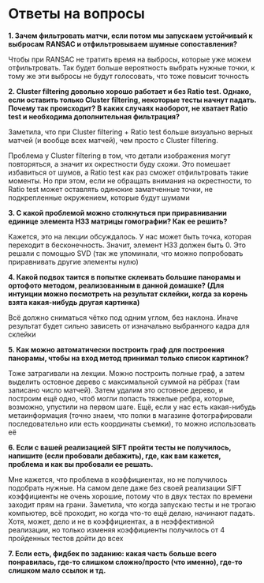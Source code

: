 # Ответы на вопросы

**1. Зачем фильтровать матчи, если потом мы запускаем устойчивый к выбросам RANSAC и отфильтровываем шумные сопоставления?**

Чтобы при RANSAC не тратить время на выбросы, которые уже можем отфильтровать. Так будет больше вероятность выбрать нужные точки, к тому же эти выбросы не будут голосовать, что тоже повысит точность

**2. Cluster filtering довольно хорошо работает и без Ratio test. Однако, если оставить только Cluster filtering, некоторые тесты начнут падать. Почему так происходит? В каких случаях наоборот, не хватает Ratio test и необходима дополнительная фильтрация?**

Заметила, что при Cluster filtering + Ratio test больше визуально верных матчей (и вообще всех матчей), чем просто с Cluster filtering.

Проблема у Cluster filtering в том, что детали изображения могут повторяться, а значит их окрестности буду схожи. Это помешает избавиться от шумов, а Ratio test как раз сможет отфильтровать такие моменты. Но при этом, если не обращать внимания на окрестности, то Ratio test может оставлять одинокие заматченные точки, не подкрепленные окружением, которые будут шумами

**3. С какой проблемой можно столкнуться при приравнивании единице элемента H33 матрицы гомографии? Как ее решить?**

Кажется, это на лекции обсуждалось. У нас может быть точка, которая переходит в бесконечность. Значит, элемент H33 должен быть 0. Это решали с помощью SVD (так же упоминали, что можно попробовать приравнивать другие элементы нулю)

**4. Какой подвох таится в попытке склеивать большие панорамы и ортофото методом, реализованным в данной домашке? (Для интуиции можно посмотреть на результат склейки, когда за корень взята какая-нибудь другая картинка)**

Всё должно сниматься чётко под одним углом, без наклона. Иначе результат будет сильно зависеть от изначально выбранного кадра для склейки

**5. Как можно автоматически построить граф для построения панорамы, чтобы на вход метод принимал только список картинок?**

Тоже затрагивали на лекции. Можно построить полные граф, а затем выделить остовное дерево с максимальной суммой на рёбрах (там записано число матчей). Затем удалим это остовное дерево, и построим ещё одно, чтоб могли попасть тяжелые ребра, которые, возможно, упустили на первом шаге. Ещё, если у нас есть какая-нибудь метаинформация (точно знаем, что полки в магазине фотографировали последовательно или есть координаты съемки), то можно использовать её

**6. Если с вашей реализацией SIFT пройти тесты не получилось, напишите (если пробовали дебажить), где, как вам кажется, проблема и как вы пробовали ее решать.**

Мне кажется, что проблема в коэффициентах, но не получилось подобрать нужные. На самом деле даже без своей реализации SIFT коэффициенты не очень хорошие, потому что в двух тестах по времени заходит прям на грани. Заметила, что когда запускаю тесты и не трогаю компьютер, всё проходит, но когда что-то ещё делаю, начинают падать. Хотя, может, дело и не в коэффициентах, а в неэффективной реализации, но только изменяя коэффициенты получилось от 4 пройденных тестов дойти до всех

**7. Если есть, фидбек по заданию: какая часть больше всего понравилась, где-то слишком сложно/просто (что именно), где-то слишком мало ссылок и тд.**
